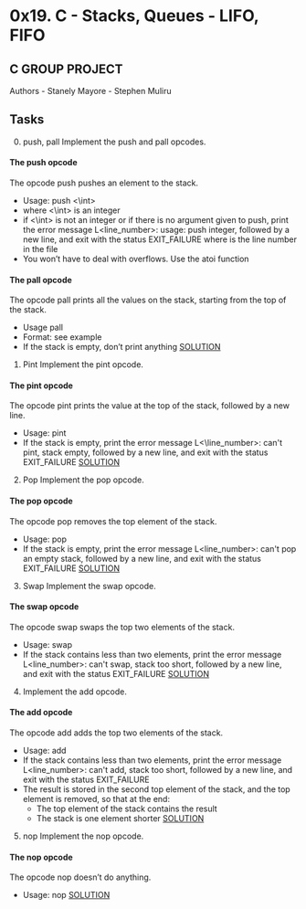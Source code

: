 # 0x19. C - Stacks, Queues - LIFO, FIFO

## C GROUP PROJECT

Authors - Stanely Mayore
	- Stephen Muliru
## Tasks
0. push, pall
Implement the push and pall opcodes.

#### The push opcode

The opcode push pushes an element to the stack.

* Usage: push <\int>
* where <\int> is an integer
* if <\int> is not an integer or if there is no argument given to push, print the error message L<line_number>: usage: push integer, followed by a new line, and exit with the status EXIT_FAILURE
where is the line number in the file
* You won’t have to deal with overflows. Use the atoi function
#### The pall opcode

The opcode pall prints all the values on the stack, starting from the top of the stack.

* Usage pall
* Format: see example
* If the stack is empty, don’t print anything
[SOLUTION]()

1. Pint
Implement the pint opcode.

#### The pint opcode

The opcode pint prints the value at the top of the stack, followed by a new line.

* Usage: pint
* If the stack is empty, print the error message L<\line_number>: can't pint, stack empty, followed by a new line, and exit with the status EXIT_FAILURE
[SOLUTION]()

2. Pop
Implement the pop opcode.

#### The pop opcode

The opcode pop removes the top element of the stack.

* Usage: pop
* If the stack is empty, print the error message L<line_number>: can't pop an empty stack, followed by a new line, and exit with the status EXIT_FAILURE
[SOLUTION]()

3. Swap
Implement the swap opcode.

#### The swap opcode

The opcode swap swaps the top two elements of the stack.

* Usage: swap
* If the stack contains less than two elements, print the error message L<line_number>: can't swap, stack too short, followed by a new line, and exit with the status EXIT_FAILURE
[SOLUTION]()

4. Implement the add opcode.

#### The add opcode

The opcode add adds the top two elements of the stack.

* Usage: add
* If the stack contains less than two elements, print the error message L<line_number>: can't add, stack too short, followed by a new line, and exit with the status EXIT_FAILURE
* The result is stored in the second top element of the stack, and the top element is removed, so that at the end:
	* The top element of the stack contains the result
	* The stack is one element shorter
[SOLUTION]()

5. nop
Implement the nop opcode.

#### The nop opcode

The opcode nop doesn’t do anything.

* Usage: nop
[SOLUTION]()
